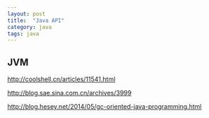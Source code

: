 ```yaml
---
layout: post
title:  "Java API"
category: java
tags: java
---
```



## JVM
http://coolshell.cn/articles/11541.html




http://blog.sae.sina.com.cn/archives/3999

http://blog.hesey.net/2014/05/gc-oriented-java-programming.html